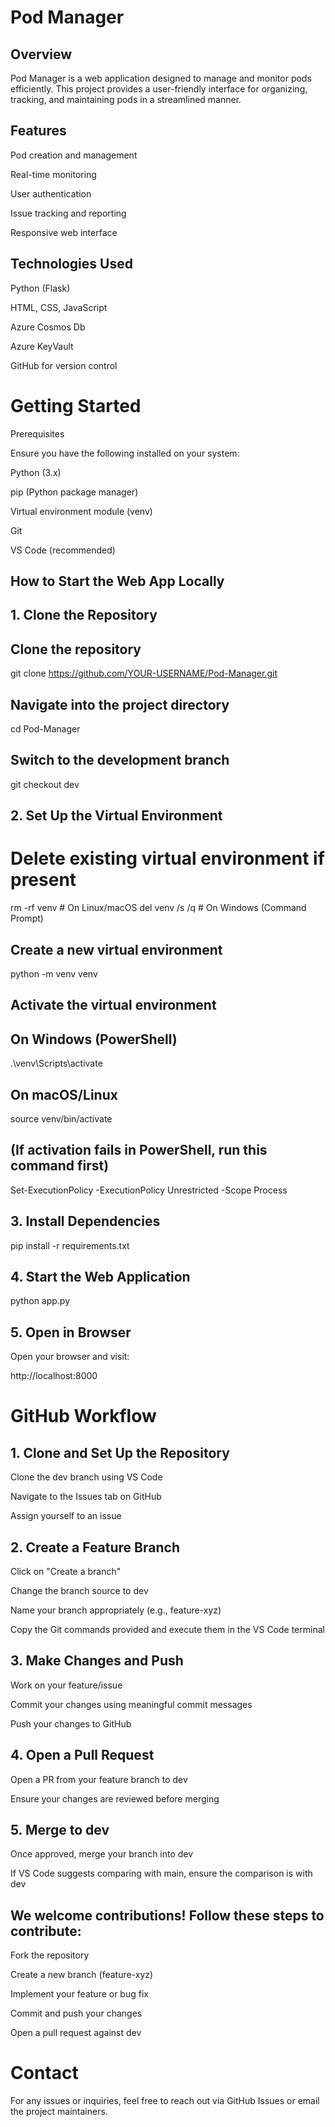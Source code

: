# Pod Manager

## Overview

Pod Manager is a web application designed to manage and monitor pods efficiently. This project provides a user-friendly interface for organizing, tracking, and maintaining pods in a streamlined manner.

## Features

Pod creation and management

Real-time monitoring

User authentication

Issue tracking and reporting

Responsive web interface

## Technologies Used

Python (Flask)

HTML, CSS, JavaScript

Azure Cosmos Db

Azure KeyVault

GitHub for version control

# Getting Started

Prerequisites

Ensure you have the following installed on your system:

Python (3.x)

pip (Python package manager)

Virtual environment module (venv)

Git

VS Code (recommended)

## How to Start the Web App Locally

## 1. Clone the Repository

## Clone the repository
git clone https://github.com/YOUR-USERNAME/Pod-Manager.git

## Navigate into the project directory
cd Pod-Manager

## Switch to the development branch
git checkout dev

## 2. Set Up the Virtual Environment

# Delete existing virtual environment if present
rm -rf venv  # On Linux/macOS
del venv /s /q  # On Windows (Command Prompt)

## Create a new virtual environment
python -m venv venv

## Activate the virtual environment
## On Windows (PowerShell)
.\venv\Scripts\activate
## On macOS/Linux
source venv/bin/activate

## (If activation fails in PowerShell, run this command first)
Set-ExecutionPolicy -ExecutionPolicy Unrestricted -Scope Process

## 3. Install Dependencies

pip install -r requirements.txt

## 4. Start the Web Application

python app.py

## 5. Open in Browser

Open your browser and visit:

http://localhost:8000

# GitHub Workflow

## 1. Clone and Set Up the Repository

Clone the dev branch using VS Code

Navigate to the Issues tab on GitHub

Assign yourself to an issue

## 2. Create a Feature Branch

Click on "Create a branch"

Change the branch source to dev

Name your branch appropriately (e.g., feature-xyz)

Copy the Git commands provided and execute them in the VS Code terminal

## 3. Make Changes and Push

Work on your feature/issue

Commit your changes using meaningful commit messages

Push your changes to GitHub

## 4. Open a Pull Request

Open a PR from your feature branch to dev

Ensure your changes are reviewed before merging

## 5. Merge to dev

Once approved, merge your branch into dev

If VS Code suggests comparing with main, ensure the comparison is with dev

## We welcome contributions! Follow these steps to contribute:

Fork the repository

Create a new branch (feature-xyz)

Implement your feature or bug fix

Commit and push your changes

Open a pull request against dev

# Contact

For any issues or inquiries, feel free to reach out via GitHub Issues or email the project maintainers.

